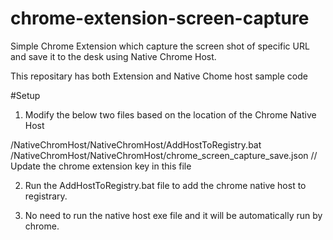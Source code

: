 # chrome-extension-screen-capture

Simple Chrome Extension which capture the screen shot of specific URL and save it to the desk using Native Chrome Host.

This repositary has both Extension and Native Chome host sample code

#Setup

 1. Modify the below two files based on the location of the Chrome Native Host

/NativeChromHost/NativeChromHost/AddHostToRegistry.bat
/NativeChromHost/NativeChromHost/chrome_screen_capture_save.json // Update the chrome extension key in this file

2. Run the AddHostToRegistry.bat file to add the chrome native host to registrary. 

3. No need to run the native host exe file and it will be automatically run by chrome. 
